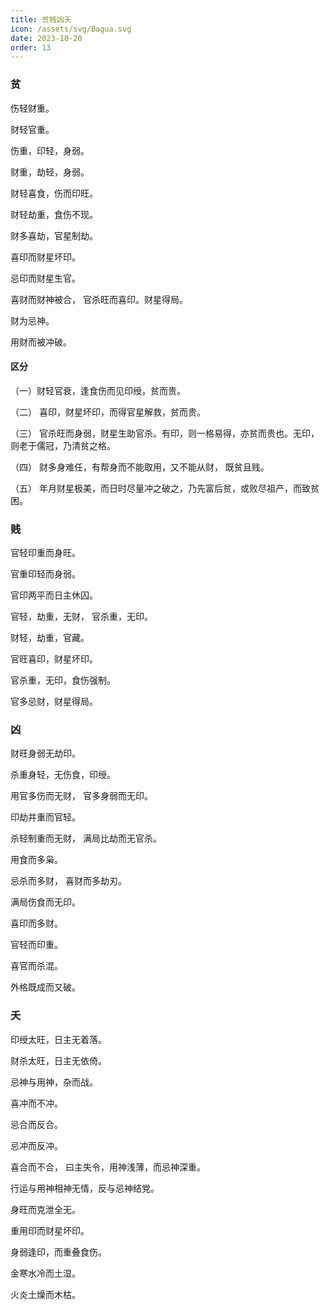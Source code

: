 ```yaml
---
title: 贫贱凶夭
icon: /assets/svg/Bagua.svg
date: 2023-10-20
order: 13
---
```


### 贫

伤轻财重。

财轻官重。

伤重，印轻，身弱。

财重，劫轻，身弱。

财轻喜食，伤而印旺。

财轻劫重，食伤不现。

财多喜劫，官星制劫。

喜印而财星坏印。

忌印而财星生官。

喜财而财神被合， 官杀旺而喜印。财星得局。

财为忌神。

用财而被冲破。

#### 区分

（一）财轻官衰，逢食伤而见印绶，贫而贵。

（二） 喜印，财星坏印，而得官星解救，贫而贵。

（三） 官杀旺而身弱，财星生助官杀。有印，则一格易得，亦贫而贵也。无印，则老于儒冠，乃清贫之格。

（四） 财多身难任，有帮身而不能取用，又不能从财， 既贫且贱。

（五） 年月财星极美，而日时尽量冲之破之，乃先富后贫，或败尽祖产，而致贫困。

### 贱

官轻印重而身旺。

官重印轻而身弱。

官印两平而日主休囚。

官轻，劫重，无财， 官杀重，无印。

财轻，劫重，官藏。

官旺喜印，财星坏印。

官杀重，无印，食伤强制。

官多忌财，财星得局。

### 凶

财旺身弱无劫印。

杀重身轻，无伤食，印绶。

用官多伤而无财， 官多身弱而无印。

印劫并重而官轻。

杀轻制重而无财， 满局比劫而无官杀。

用食而多枭。

忌杀而多财， 喜财而多劫刃。

满局伤食而无印。

喜印而多财。

官轻而印重。

喜官而杀混。

外格既成而又破。

### 夭

印绶太旺，日主无着落。

财杀太旺，日主无依倚。

忌神与用神，杂而战。

喜冲而不冲。

忌合而反合。

忌冲而反冲。

喜合而不合， 曰主失令，用神浅薄，而忌神深重。

行运与用神相神无情，反与忌神结党。

身旺而克泄全无。

重用印而财星坏印。

身弱逢印，而重叠食伤。

金寒水冷而土湿。

火炎土燥而木枯。
